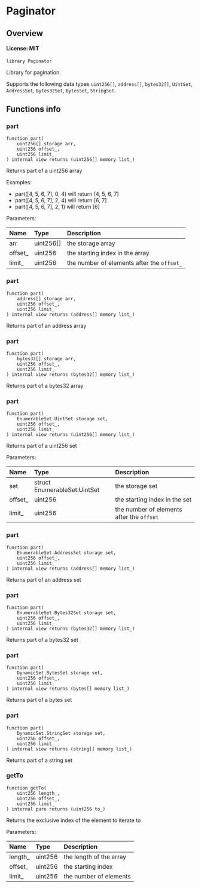 # Paginator

## Overview

#### License: MIT

```solidity
library Paginator
```

Library for pagination.

Supports the following data types `uint256[]`, `address[]`, `bytes32[]`, `UintSet`,
`AddressSet`, `Bytes32Set`, `BytesSet`, `StringSet`.
## Functions info

### part

```solidity
function part(
    uint256[] storage arr,
    uint256 offset_,
    uint256 limit_
) internal view returns (uint256[] memory list_)
```

Returns part of a uint256 array

Examples:
- part([4, 5, 6, 7], 0, 4) will return [4, 5, 6, 7]
- part([4, 5, 6, 7], 2, 4) will return [6, 7]
- part([4, 5, 6, 7], 2, 1) will return [6]



Parameters:

| Name    | Type      | Description                                |
| :------ | :-------- | :----------------------------------------- |
| arr     | uint256[] | the storage array                          |
| offset_ | uint256   | the starting index in the array            |
| limit_  | uint256   | the number of elements after the `offset_` |

### part

```solidity
function part(
    address[] storage arr,
    uint256 offset_,
    uint256 limit_
) internal view returns (address[] memory list_)
```

Returns part of an address array
### part

```solidity
function part(
    bytes32[] storage arr,
    uint256 offset_,
    uint256 limit_
) internal view returns (bytes32[] memory list_)
```

Returns part of a bytes32 array
### part

```solidity
function part(
    EnumerableSet.UintSet storage set,
    uint256 offset_,
    uint256 limit_
) internal view returns (uint256[] memory list_)
```

Returns part of a uint256 set


Parameters:

| Name    | Type                         | Description                               |
| :------ | :--------------------------- | :---------------------------------------- |
| set     | struct EnumerableSet.UintSet | the storage set                           |
| offset_ | uint256                      | the starting index in the set             |
| limit_  | uint256                      | the number of elements after the `offset` |

### part

```solidity
function part(
    EnumerableSet.AddressSet storage set,
    uint256 offset_,
    uint256 limit_
) internal view returns (address[] memory list_)
```

Returns part of an address set
### part

```solidity
function part(
    EnumerableSet.Bytes32Set storage set,
    uint256 offset_,
    uint256 limit_
) internal view returns (bytes32[] memory list_)
```

Returns part of a bytes32 set
### part

```solidity
function part(
    DynamicSet.BytesSet storage set,
    uint256 offset_,
    uint256 limit_
) internal view returns (bytes[] memory list_)
```

Returns part of a bytes set
### part

```solidity
function part(
    DynamicSet.StringSet storage set,
    uint256 offset_,
    uint256 limit_
) internal view returns (string[] memory list_)
```

Returns part of a string set
### getTo

```solidity
function getTo(
    uint256 length_,
    uint256 offset_,
    uint256 limit_
) internal pure returns (uint256 to_)
```

Returns the exclusive index of the element to iterate to


Parameters:

| Name    | Type    | Description              |
| :------ | :------ | :----------------------- |
| length_ | uint256 | the length of the array  |
| offset_ | uint256 | the starting index       |
| limit_  | uint256 | the number of elements   |
